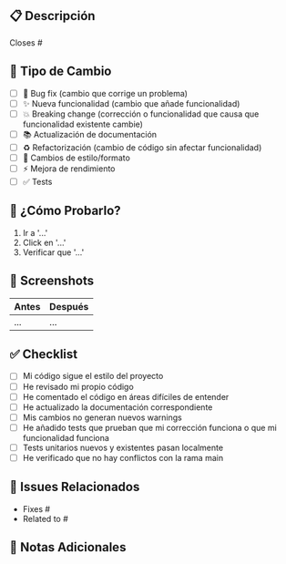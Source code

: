 ## 📋 Descripción

<!-- Describe claramente qué cambia este PR y por qué -->

Closes #<!-- número de issue -->

## 🔄 Tipo de Cambio

<!-- Marca con [x] todos los que apliquen -->

- [ ] 🐛 Bug fix (cambio que corrige un problema)
- [ ] ✨ Nueva funcionalidad (cambio que añade funcionalidad)
- [ ] 💥 Breaking change (corrección o funcionalidad que causa que funcionalidad existente cambie)
- [ ] 📚 Actualización de documentación
- [ ] ♻️ Refactorización (cambio de código sin afectar funcionalidad)
- [ ] 🎨 Cambios de estilo/formato
- [ ] ⚡ Mejora de rendimiento
- [ ] ✅ Tests

## 🧪 ¿Cómo Probarlo?

<!-- Instrucciones detalladas para que los reviewers puedan probar -->

1. Ir a '...'
2. Click en '...'
3. Verificar que '...'

## 📸 Screenshots

<!-- Si aplica, añade capturas de pantalla del antes y después -->

| Antes | Después |
|-------|---------|
| ...   | ...     |

## ✅ Checklist

<!-- Marca con [x] cuando completes cada item -->

- [ ] Mi código sigue el estilo del proyecto
- [ ] He revisado mi propio código
- [ ] He comentado el código en áreas difíciles de entender
- [ ] He actualizado la documentación correspondiente
- [ ] Mis cambios no generan nuevos warnings
- [ ] He añadido tests que prueban que mi corrección funciona o que mi funcionalidad funciona
- [ ] Tests unitarios nuevos y existentes pasan localmente
- [ ] He verificado que no hay conflictos con la rama main

## 🔗 Issues Relacionados

<!-- Lista de issues relacionados -->

- Fixes #
- Related to #

## 📝 Notas Adicionales

<!-- Cualquier información adicional que los reviewers deban saber -->
